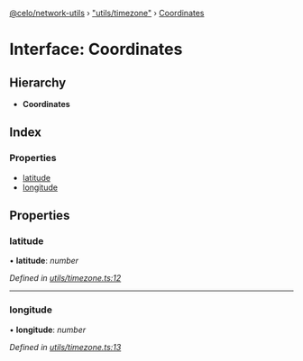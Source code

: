 [@celo/network-utils](../README.md) › ["utils/timezone"](../modules/_utils_timezone_.md) › [Coordinates](_utils_timezone_.coordinates.md)

# Interface: Coordinates

## Hierarchy

* **Coordinates**

## Index

### Properties

* [latitude](_utils_timezone_.coordinates.md#latitude)
* [longitude](_utils_timezone_.coordinates.md#longitude)

## Properties

###  latitude

• **latitude**: *number*

*Defined in [utils/timezone.ts:12](https://github.com/celo-org/celo-monorepo/blob/master/packages/sdk/network-utils/src/utils/timezone.ts#L12)*

___

###  longitude

• **longitude**: *number*

*Defined in [utils/timezone.ts:13](https://github.com/celo-org/celo-monorepo/blob/master/packages/sdk/network-utils/src/utils/timezone.ts#L13)*
